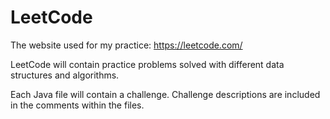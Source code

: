 # LeetCode
The website used for my practice: https://leetcode.com/

LeetCode will contain practice problems solved with different data structures and algorithms.  

Each Java file will contain a challenge.  Challenge descriptions are included in the comments within the files.
